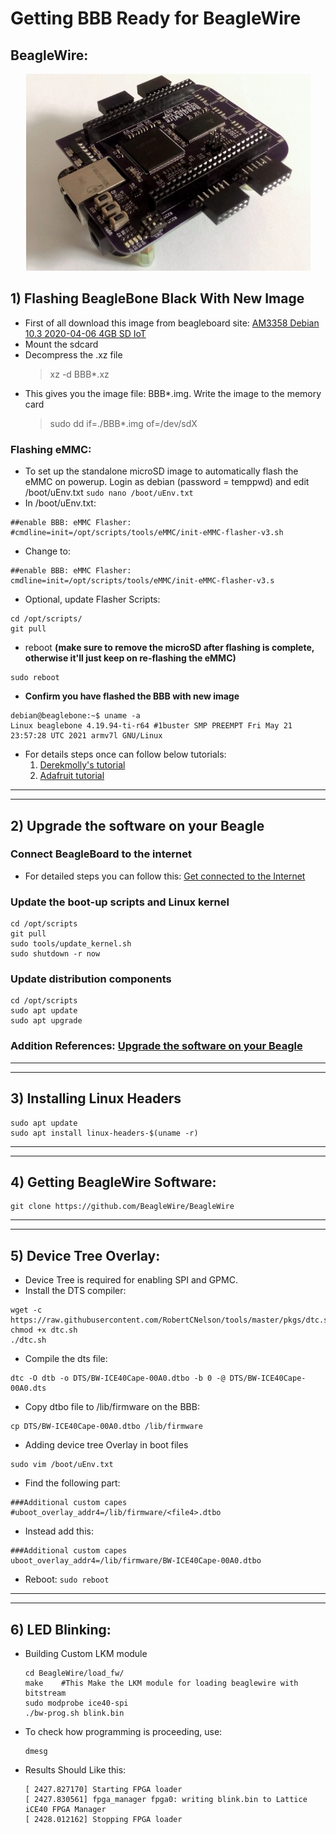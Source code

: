 # Getting BBB Ready for BeagleWire

## BeagleWire:

<p align="center">
    <img width="455" height="315" src="../assets/beaglewire.png">
</p>

## 1) Flashing BeagleBone Black With New Image

- First of all download this image from beagleboard site: [AM3358 Debian 10.3 2020-04-06 4GB SD IoT](https://debian.beagleboard.org/images/bone-debian-10.3-iot-armhf-2020-04-06-4gb.img.xz)
- Mount the sdcard
- Decompress the .xz file
    > xz -d BBB*.xz
- This gives you the image file: BBB*.img. Write the image to the memory card 
    > sudo dd if=./BBB*.img of=/dev/sdX

### Flashing eMMC:
- To set up the standalone microSD image to automatically flash the eMMC on powerup. Login as debian (password = temppwd) and edit /boot/uEnv.txt `sudo nano /boot/uEnv.txt`
- In /boot/uEnv.txt:
```
##enable BBB: eMMC Flasher:
#cmdline=init=/opt/scripts/tools/eMMC/init-eMMC-flasher-v3.sh
```
- Change to:
```
##enable BBB: eMMC Flasher:
cmdline=init=/opt/scripts/tools/eMMC/init-eMMC-flasher-v3.s
```
- Optional, update Flasher Scripts:
```
cd /opt/scripts/
git pull
```
- reboot  **(make sure to remove the microSD after flashing is complete, otherwise it'll just keep on re-flashing the eMMC)**
```
sudo reboot
```
- **Confirm you have flashed the BBB with new image**
```
debian@beaglebone:~$ uname -a
Linux beaglebone 4.19.94-ti-r64 #1buster SMP PREEMPT Fri May 21 23:57:28 UTC 2021 armv7l GNU/Linux
```
- For details steps once can follow below tutorials:
    1. [Derekmolly's tutorial](http://derekmolloy.ie/write-a-new-image-to-the-beaglebone-black/)
    2. [Adafruit tutorial](https://learn.adafruit.com/beaglebone-black-installing-operating-systems/flashing-the-beaglebone-black)

---
---

## 2) Upgrade the software on your Beagle

### Connect BeagleBoard to the internet
- For detailed steps you can follow this: [Get connected to the Internet](https://beagleboard.org/upgrade#:~:text=There%20are%204%20main%20steps,up%20scripts%20and%20Linux%20kernel&text=Update%20examples%20in%20the%20Cloud9%20IDE%20workspace)

### Update the boot-up scripts and Linux kernel
```
cd /opt/scripts
git pull
sudo tools/update_kernel.sh
sudo shutdown -r now
```
### Update distribution components
```
cd /opt/scripts
sudo apt update
sudo apt upgrade
```
### Addition References: [Upgrade the software on your Beagle](https://beagleboard.org/upgrade#:~:text=There%20are%204%20main%20steps,up%20scripts%20and%20Linux%20kernel&text=Update%20examples%20in%20the%20Cloud9%20IDE%20workspace)

---
---

## 3) Installing Linux Headers
```
sudo apt update
sudo apt install linux-headers-$(uname -r)
```
---
---
## 4) Getting BeagleWire Software:
```
git clone https://github.com/BeagleWire/BeagleWire 
```
---
---
## 5) Device Tree Overlay:
- Device Tree is required for enabling SPI and GPMC.
- Install the DTS compiler:
```
wget -c https://raw.githubusercontent.com/RobertCNelson/tools/master/pkgs/dtc.sh
chmod +x dtc.sh
./dtc.sh
```
- Compile the dts file:
```
dtc -O dtb -o DTS/BW-ICE40Cape-00A0.dtbo -b 0 -@ DTS/BW-ICE40Cape-00A0.dts
```
- Copy dtbo file to /lib/firmware on the BBB:
```
cp DTS/BW-ICE40Cape-00A0.dtbo /lib/firmware
```
- Adding device tree Overlay in boot files
```
sudo vim /boot/uEnv.txt
```
- Find the following part:
```
###Additional custom capes
#uboot_overlay_addr4=/lib/firmware/<file4>.dtbo
```
- Instead add this:
```
###Additional custom capes
uboot_overlay_addr4=/lib/firmware/BW-ICE40Cape-00A0.dtbo
```
- Reboot: `sudo reboot`

---
---
## 6) LED Blinking:
- Building Custom LKM module
    ```
    cd BeagleWire/load_fw/
    make    #This Make the LKM module for loading beaglewire with bitstream
    sudo modprobe ice40-spi
    ./bw-prog.sh blink.bin
    ```
- To check how programming is proceeding, use:
    ```
    dmesg
    ```
- Results Should Like this:
    ```
    [ 2427.827170] Starting FPGA loader 
    [ 2427.830561] fpga_manager fpga0: writing blink.bin to Lattice iCE40 FPGA Manager
    [ 2428.012162] Stopping FPGA loader     
    ```